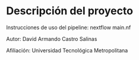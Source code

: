 # Descripción del proyecto
Instrucciones de uso del pipeline:
nextflow main.nf

Autor: David Armando Castro Salinas

Afiliación: Universidad Tecnológica Metropolitana



